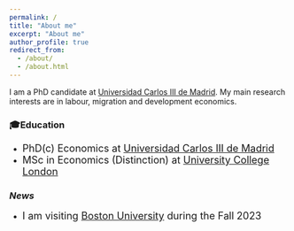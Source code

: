 ```yaml
---
permalink: /
title: "About me"
excerpt: "About me"
author_profile: true
redirect_from: 
  - /about/
  - /about.html
---
```

I am a PhD candidate at [Universidad Carlos III de Madrid](https://economics.uc3m.es). 
My main research interests are in labour, migration and development economics.  

### 🎓Education
- <font size="4"> PhD(c) Economics at [Universidad Carlos III de Madrid](https://economics.uc3m.es) </font>
- <font size="4"> MSc in Economics (Distinction) at [University College London](https://www.ucl.ac.uk/economics/ucl-department-economics) </font>

### *News*
- <font size="4"> I am visiting [Boston University](https://www.bu.edu/econ/) during the Fall 2023 </font> 


